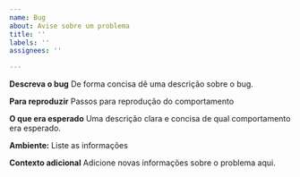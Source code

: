 ```yaml
---
name: Bug
about: Avise sobre um problema
title: ''
labels: ''
assignees: ''

---
```


**Descreva o bug**
De forma concisa dê uma descrição sobre o bug.

**Para reproduzir**
Passos para reprodução do comportamento

**O que era esperado**
Uma descrição clara e concisa de qual comportamento era esperado.

**Ambiente:**
Liste as informações

**Contexto adicional**
Adicione novas informações sobre o problema aqui.
